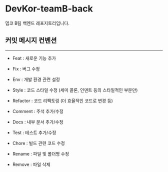 # DevKor-teamB-back
뎁코 B팀 백엔드 레포지토리입니다.


## 커밋 메시지 컨벤션
---
 * Feat : 새로운 기능 추가

 * Fix : 버그 수정
   
 * Env : 개발 환경 관련 설정
   
 * Style : 코드 스타일 수정 (세미 콜론, 인덴트 등의 스타일적인 부분만)
   
 * Refactor : 코드 리팩토링 (더 효율적인 코드로 변경 등)
   
 * Comment : 주석 추가/수정
   
 * Docs : 내부 문서 추가/수정
   
 * Test : 테스트 추가/수정
   
 * Chore : 빌드 관련 코드 수정
  
 * Rename : 파일 및 폴더명 수정
   
 * Remove : 파일 삭제
  
